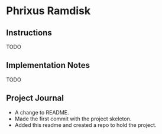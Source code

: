 Phrixus Ramdisk
===============

Instructions
------------
TODO

Implementation Notes
--------------------
TODO

Project Journal
---------------
*	A change to README.
*	Made the first commit with the project skeleton.
*	Added this readme and created a repo to hold the project.
